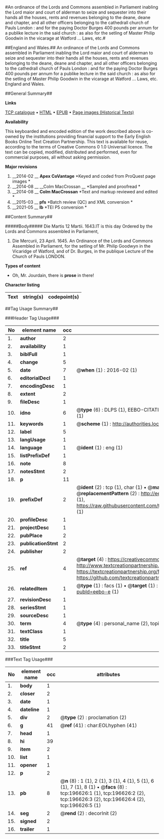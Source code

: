 #An ordinance of the Lords and Commons assembled in Parliament inabling the Lord maior and court of alderman to seize and sequester into their hands all the houses, rents and revenues belonging to the deane, deane and chapter, and all other officers belonging to the cathedrall church of Pauls London : and for the paying Doctor Burges 400 pounds per annum for a publike lecture in the said church : as also for the setling of Master Philip Goodwin in the vicarage at Watford ... Laws, etc.#

##England and Wales.##
An ordinance of the Lords and Commons assembled in Parliament inabling the Lord maior and court of alderman to seize and sequester into their hands all the houses, rents and revenues belonging to the deane, deane and chapter, and all other officers belonging to the cathedrall church of Pauls London : and for the paying Doctor Burges 400 pounds per annum for a publike lecture in the said church : as also for the setling of Master Philip Goodwin in the vicarage at Watford ...
Laws, etc.
England and Wales.

##General Summary##

**Links**

[TCP catalogue](http://www.ota.ox.ac.uk/tcp/)  • 
[HTML](http://tei.it.ox.ac.uk/tcp/Texts-HTML/free/B22/B22023.html)  • 
[EPUB](http://tei.it.ox.ac.uk/tcp/Texts-EPUB/free/B22/B22023.epub) • 
[Page images (Historical Texts)](https://historicaltexts.jisc.ac.uk/eebo-12013673e)

**Availability**

This keyboarded and encoded edition of the work described above is co-owned by the
    institutions providing financial support to the Early English Books Online Text Creation
    Partnership. This text is available for reuse, according to the terms of  Creative Commons 0 1.0 Universal
    licence. The text can be copied, modified, distributed and performed, even for commercial
    purposes, all without asking permission.

**Major revisions**

1. __2014-02 __ __Apex CoVantage__ *Keyed and coded from ProQuest page images *
1. __2014-08 __ __Colm MacCrossan __ *Sampled and proofread *
1. __2014-08 __ __Colm MacCrossan__ *Text and markup reviewed and edited *
1. __2015-03 __ __pfs__ *Batch review (QC) and XML conversion *
1. __2021-05 __ __lb__ *TEI P5 conversion *

##Content Summary##

#####Body#####
Die Martis 12 Martii. 1643.IT is this day Ordered by the Lords and Commons assembled in Parliament, 
1. Die Mercurii, 23 April. 1645. An Ordinance of the Lords and Commons Assembled in Parliament, for the setling of Mr. Philip Goodwyn in the Vicaridge of Watford, and of Dr. Burges, in the publique Lecture of the Church of Pauls LONDON.

**Types of content**

  * Oh, Mr. Jourdain, there is **prose** in there!

**Character listing**


|Text|string(s)|codepoint(s)|
|---|---|---|

##Tag Usage Summary##

###Header Tag Usage###

|No|element name|occ|attributes|
|---|---|---|---|
|1.|__author__|2||
|2.|__availability__|1||
|3.|__biblFull__|1||
|4.|__change__|5||
|5.|__date__|7| @__when__ (1) : 2016-02 (1)|
|6.|__editorialDecl__|1||
|7.|__encodingDesc__|1||
|8.|__extent__|2||
|9.|__fileDesc__|1||
|10.|__idno__|6| @__type__ (6) : DLPS (1), EEBO-CITATION (1), VID (1), EEBO-PROQUEST (1), STC (1), OCLC (1)|
|11.|__keywords__|1| @__scheme__ (1) : http://authorities.loc.gov/ (1)|
|12.|__label__|5||
|13.|__langUsage__|1||
|14.|__language__|1| @__ident__ (1) : eng (1)|
|15.|__listPrefixDef__|1||
|16.|__note__|8||
|17.|__notesStmt__|2||
|18.|__p__|11||
|19.|__prefixDef__|2| @__ident__ (2) : tcp (1), char (1)  •  @__matchPattern__ (2) : ([0-9\-]+):([0-9IVX]+) (1), (.+) (1)  •  @__replacementPattern__ (2) : http://eebo.chadwyck.com/downloadtiff?vid=$1&page=$2 (1), https://raw.githubusercontent.com/textcreationpartnership/Texts/master/tcpchars.xml#$1 (1)|
|20.|__profileDesc__|1||
|21.|__projectDesc__|1||
|22.|__pubPlace__|2||
|23.|__publicationStmt__|2||
|24.|__publisher__|2||
|25.|__ref__|4| @__target__ (4) : https://creativecommons.org/publicdomain/zero/1.0/ (1), http://www.textcreationpartnership.org/docs/. (1), https://textcreationpartnership.org/faq/#faq05 (1), https://github.com/textcreationpartnership (1)|
|26.|__relatedItem__|1| @__type__ (1) : facs (1)  •  @__target__ (1) : https://data.historicaltexts.jisc.ac.uk/view?pubId=eebo-e (1)|
|27.|__revisionDesc__|1||
|28.|__seriesStmt__|1||
|29.|__sourceDesc__|1||
|30.|__term__|4| @__type__ (4) : personal_name (2), topical_term (1), geographic_name (1)|
|31.|__textClass__|1||
|32.|__title__|5||
|33.|__titleStmt__|2||


###Text Tag Usage###

|No|element name|occ|attributes|
|---|---|---|---|
|1.|__body__|1||
|2.|__closer__|2||
|3.|__date__|1||
|4.|__dateline__|1||
|5.|__div__|2| @__type__ (2) : proclamation (2)|
|6.|__g__|41| @__ref__ (41) : char:EOLhyphen (41)|
|7.|__head__|1||
|8.|__hi__|39||
|9.|__item__|2||
|10.|__list__|1||
|11.|__opener__|1||
|12.|__p__|2||
|13.|__pb__|8| @__n__ (8) : 1 (1), 2 (1), 3 (1), 4 (1), 5 (1), 6 (1), 7 (1), 8 (1)  •  @__facs__ (8) : tcp:196626:1 (1), tcp:196626:2 (2), tcp:196626:3 (2), tcp:196626:4 (2), tcp:196626:5 (1)|
|14.|__seg__|2| @__rend__ (2) : decorInit (2)|
|15.|__signed__|2||
|16.|__trailer__|1||

